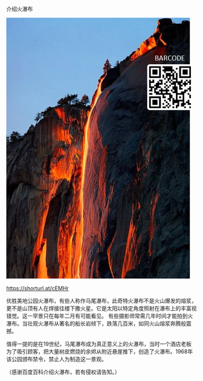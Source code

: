 介绍火瀑布


![介绍火瀑布](https://github.com/ywangnccu/ywang/blob/main/images/HORSETAIL_FIREFALL.jpg)

https://shorturl.at/cEMHr

优胜美地公园火瀑布，有些人称作马尾瀑布，此奇特火瀑布不是火山爆发的熔浆，更不是山顶有人在焊接往楼下撒火星。它是太阳以特定角度照射在瀑布上的丰富视错觉。这一罕景只在每年二月有可能看见。
有些摄影师常需几年时间才能拍到火瀑布。当壮观火瀑布从著名的船长岩倾下，跌落几百米，如同火山熔浆奔腾般震撼。

值得一提的是在19世纪，马尾瀑布成为真正意义上的火瀑布，当时一个酒店老板为了吸引顾客，把大量树皮燃烧的余烬从附近悬崖推下，创造了火瀑布。1968年该公园颁布禁令，禁止人为制造这一景观。


（感谢百度百科介绍火瀑布，若有侵权请告知。）
